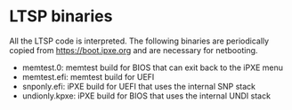 # LTSP binaries

All the LTSP code is interpreted. The following binaries are periodically copied from https://boot.ipxe.org and are necessary for netbooting.

 - memtest.0: memtest build for BIOS that can exit back to the iPXE menu
 - memtest.efi: memtest build for UEFI
 - snponly.efi: iPXE build for UEFI that uses the internal SNP stack
 - undionly.kpxe: iPXE build for BIOS that uses the internal UNDI stack
